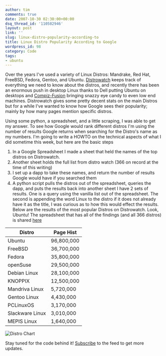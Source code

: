 ```yaml
---
author: tim
comments: true
date: 2007-10-30 02:30:00+00:00
dsq_thread_id: '110582946'
layout: post
link: ''
slug: linux-distro-popularity-according-to
title: Linux Distro Popularity According to Google
wordpress_id: 98
category: Code
tags:
- ubuntu
---
```


Over the years I've used a variety of Linux Distros: Mandrake, Red Hat,
FreeBSD, Fedora, Gentoo, and Ubuntu. [Distrowatch](http://distrowatch.com/)
keeps track of everything we need to know about the distros, and recently
there has been an enormous push in desktop Linux thanks to Dell putting Ubuntu
on desktops and [Compiz-Fusion](http://www.compiz-fusion.org) bringing snazzy
eye candy to even low end machines. Distrowatch gives some pretty decent stats
on the main Distros but for a while I've wanted to know how Google sees their
popularity; mainly by how many pages mention specific distros.  
  
  
  
Using some python, a spreadsheet, and a little scraping, I was able to get my
answer. To see how Google would rank different distros I'm using the number of
results Google returns when searching for the Distro's name as my numbers. I'm
going to write a HOWTO on the technical aspects of what I did sometime this
week, but here are the basic steps

  1. In a Google Spreadsheet I made a sheet that held the names of the top distros on Distrowatch.
  2. Another sheet holds the full list from distro watch (366 on record at the time of this writing)
  3. I set up a dapp to take these names, and return the number of results Google would have if you searched them
  4. A python script pulls the distros out of the spreadsheet, queries the dapp, and puts the results back into another sheet
I have 2 sets of results. One is a query using the vanilla list out of the
spreadsheet. The second is appending the word Linux to the distro if it does
not already have it as the title, I was curious as to how this would effect
the results. Below are the results of the most popular Distros on Distrowatch.
Look, Ubuntu! The spreadsheet that has all of the findings (and all 366
distros) is shared
[here](http://spreadsheets.google.com/pub?key=p919ps7OYXvugbqx9SegSTw)  
  
**Distro**| **Page Hist**  
---|---  
Ubuntu| 96,800,000  
FreeBSD| 36,700,000  
Fedora| 35,800,000  
openSuse | 29,500,000  
Debian Linux| 28,100,000  
KNOPPIX| 12,500,000  
Mandriva Linux| 5,720,000  
Gentoo Linux| 4,430,000  
PCLinuxOS| 3,170,000  
Slackware Linux| 3,010,000  
MEPIS Linux| 1,640,000  
  
  
![Distro Chart](http://spreadsheets.google.com/pub?key=p919ps7OYXvugbqx9SegSTw&oid=2&output=image)  
  
Stay tuned for the code behind it!
[Subscribe](http://feeds.feedburner.com/gPpowered) to the feed to get more
updates.

